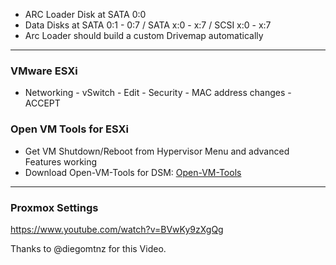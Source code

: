   - ARC Loader Disk at SATA 0:0
  - Data Disks at SATA 0:1 - 0:7 / SATA x:0 - x:7 /  SCSI x:0 - x:7
  - Arc Loader should build a custom Drivemap automatically

---

### VMware ESXi

  - Networking - vSwitch - Edit - Security - MAC address changes - ACCEPT

### Open VM Tools for ESXi

  - Get VM Shutdown/Reboot from Hypervisor Menu and advanced Features working
  - Download Open-VM-Tools for DSM: [Open-VM-Tools](https://github.com/AuxXxilium/synology-dsm-open-vm-tools/releases/latest)

---

### Proxmox Settings

https://www.youtube.com/watch?v=BVwKy9zXgQg

Thanks to @diegomtnz for this Video.